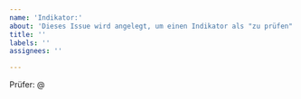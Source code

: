 ```yaml
---
name: 'Indikator:'
about: 'Dieses Issue wird angelegt, um einen Indikator als "zu prüfen" zu markieren'
title: ''
labels: ''
assignees: ''

---
```


Prüfer: @
